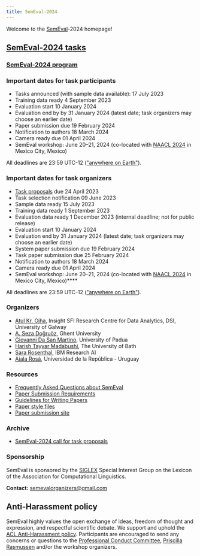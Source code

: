 ```yaml
---
title: SemEval-2024
---
```


Welcome to the [SemEval](https://semeval.github.io/)-2024 homepage!

## [SemEval-2024 tasks](tasks)

### [SemEval-2024 program](schedule)


### Important dates for task participants

- Tasks announced (with sample data available): 17 July 2023
- Training data ready 4 September 2023
- Evaluation start 10 January 2024
- Evaluation end by by 31 January 2024 (latest date; task organizers may choose an earlier date)
- Paper submission due 19 February 2024
- Notification to authors 18 March 2024
- Camera ready due 01 April 2024
- SemEval workshop: June 20–21, 2024 (co-located with [NAACL 2024](https://2024.naacl.org/) in Mexico City, Mexico)

All deadlines are 23:59 UTC-12 (["anywhere on Earth"](https://en.wikipedia.org/wiki/Anywhere_on_Earth)).

### Important dates for task organizers

- [Task proposals](cft) due 24 April 2023
- Task selection notification 09 June 2023
- Sample data ready 15 July 2023
- Training data ready 1 September 2023
- Evaluation data ready 1 December 2023 (internal deadline; not for public release)
- Evaluation start 10 January 2024
- Evaluation end by 31 January 2024 (latest date; task organizers may choose an earlier date)
- System paper submission due 19 February 2024
- Task paper submission due 25 February 2024
- Notification to authors 18 March 2024
- Camera ready due 01 April 2024
- SemEval workshop: June 20–21, 2024 (co-located with [NAACL 2024](https://2024.naacl.org/) in Mexico City, Mexico)****

All deadlines are 23:59 UTC-12 (["anywhere on Earth"](https://en.wikipedia.org/wiki/Anywhere_on_Earth)).


### Organizers


- [Atul Kr. Ojha](https://www.universityofgalway.ie/our-research/people/engineering-and-informatics/atulkumarojha/), Insight SFI Research Centre for Data Analytics, DSI, University of Galway
- [A. Seza Doğruöz](https://research.flw.ugent.be/en/as.dogruoz), Ghent University
- [Giovanni Da San Martino](https://scholar.google.fr/citations?user=URABLy0AAAAJ&hl=en), University of Padua
- [Harish Tayyar Madabushi](https://www.harishtayyarmadabushi.com/), The University of Bath
- [Sara Rosenthal](https://research.ibm.com/people/sara-rosenthal), IBM Research AI
- [Aiala Rosá](https://www.fing.edu.uy/es/node/40946), Universidad de la República - Uruguay


### Resources

- [Frequently Asked Questions about SemEval](/faq.html)
- [Paper Submission Requirements](/paper-requirements.html)
- [Guidelines for Writing Papers](/system-paper-template.html)
- [Paper style files](https://acl-org.github.io/ACLPUB/formatting.html)
- [Paper submission site](https://softconf.com/naacl2024/SemEval2024/)
 <!--- [SemEval-2024 call for task proposals (archival)](cft)--->

### Archive

- [SemEval-2024 call for task proposals](https://semeval.github.io/SemEval2024/cft)

### Sponsorship

SemEval is sponsored by the [SIGLEX](http://alt.qcri.org/siglex/) Special Interest Group on the Lexicon of the Association for Computational Linguistics.


__Contact:__ <semevalorganizers@gmail.com>
<!--- Most questions not answered by the above resources should be directed to organizers of specific [tasks](tasks.html).
General questions about SemEval organization should be directed to <semevalorganizers@gmail.com>.--->

## Anti-Harassment policy

SemEval highly values the open exchange of ideas, freedom of thought and expression, and respectful scientific debate.
We support and uphold the [ACL Anti-Harassment policy](https://www.aclweb.org/adminwiki/index.php?title=Anti-Harassment_Policy).
Participants are encouraged to send any concerns or questions to the [Professional Conduct Committee](https://www.aclweb.org/adminwiki/index.php?title=Professional_Conduct_Committee),
[Priscilla Rasmussen](mailto:acl@aclweb.org) and/or the workshop organizers.
